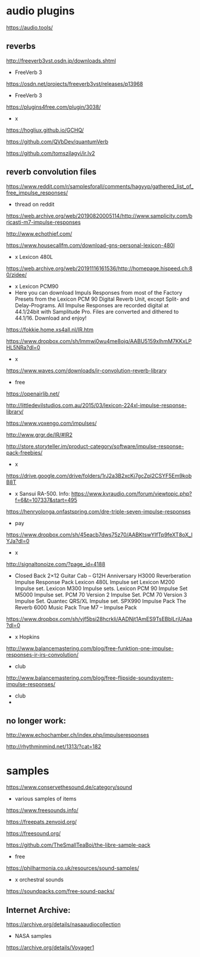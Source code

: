 # audio plugins

https://audio.tools/

## reverbs

http://freeverb3vst.osdn.jp/downloads.shtml
- FreeVerb 3

https://osdn.net/projects/freeverb3vst/releases/p13968
- FreeVerb 3

https://plugins4free.com/plugin/3038/
- x

https://hogliux.github.io/GCHQ/

https://github.com/QVbDev/quantumVerb

https://github.com/tomszilagyi/ir.lv2

## reverb convolution files

https://www.reddit.com/r/samplesforall/comments/hagyyp/gathered_list_of_free_impulse_responses/
- thread on reddit

https://web.archive.org/web/20190820005114/http://www.samplicity.com/bricasti-m7-impulse-responses

http://www.echothief.com/

https://www.housecallfm.com/download-gns-personal-lexicon-480l
- x Lexicon 480L

https://web.archive.org/web/20191116161536/http://homepage.hispeed.ch:80/zidee/
- x Lexicon PCM90
- Here you can download Impuls Responses from most of the Factory Presets from the Lexicon PCM 90 Digital Reverb Unit, except
Split- and Delay-Programs.
All Impulse Responses are recorded digital at 44.1/24bit with Samplitude Pro. Files are converted and dithered to 44.1/16.
Download and enjoy!

https://fokkie.home.xs4all.nl/IR.htm

https://www.dropbox.com/sh/lmmwj0wu4me8ojq/AABU5159xlhmM7KKxLPHL5NRa?dl=0
- x

https://www.waves.com/downloads/ir-convolution-reverb-library
- free

https://openairlib.net/

http://littledevilstudios.com.au/2015/03/lexicon-224xl-impulse-response-library/

https://www.voxengo.com/impulses/

http://www.grgr.de/IR/#IR2

http://store.storyteller.im/product-category/software/impulse-response-pack-freebies/
- x 

https://drive.google.com/drive/folders/1rJ2a3B2xcKj7gcZpl2CSYF5Em9kobB8T
- x Sansui RA-500. Info: https://www.kvraudio.com/forum/viewtopic.php?f=6&t=107337&start=495

https://henryolonga.onfastspring.com/dre-triple-seven-impulse-responses
- pay

https://www.dropbox.com/sh/45eacb7dws75z70/AABKtswYIfTp9feXT8oX_lYJa?dl=0
- x

http://signaltonoize.com/?page_id=4188
- Closed Back 2×12 Guitar Cab – G12H Anniversary
H3000 Reverberation Impulse Response Pack
Lexicon 480L Impulse set
Lexicon M200 Impulse set.
Lexicon M300 Impulse sets.
Lexicon PCM 90 Impulse Set
M5000 Impulse set.
PCM 70 Version 2 Impulse Set.
PCM 70 Version 3 Impulse Set.
Quantec QRS/XL Impulse set.
SPX990 Impulse Pack
The Reverb 6000 Music Pack
True M7 – Impulse Pack

https://www.dropbox.com/sh/vjf5bsi28hcrkli/AADNjt1AmES9TsEBblLrjUAaa?dl=0
- x Hopkins

http://www.balancemastering.com/blog/free-funktion-one-impulse-responses-ir-irs-convolution/
- club

http://www.balancemastering.com/blog/free-flipside-soundsystem-impulse-responses/
- club
- 

## no longer work:

http://www.echochamber.ch/index.php/impulseresponses

http://rhythminmind.net/1313/?cat=182


# samples

https://www.conservethesound.de/category/sound
- various samples of items

https://www.freesounds.info/

https://freepats.zenvoid.org/

https://freesound.org/

https://github.com/TheSmallTeaBoi/the-libre-sample-pack
- free
 
https://philharmonia.co.uk/resources/sound-samples/
- x orchestral sounds

https://soundpacks.com/free-sound-packs/

## Internet Archive:

https://archive.org/details/nasaaudiocollection
- NASA samples

https://archive.org/details/Voyager1

